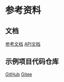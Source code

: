 # 参考资料


## 文档

[参考文档](/docs)
<a href="javascript:alert('待生成中');">API文档</a>


## 示例项目代码仓库

[GitHub](https://github.com/easyj-projects/easyj-samples)
[Gitee](https://gitee.com/easyj-projects/easyj-samples)
